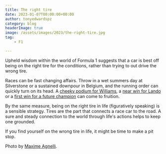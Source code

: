 ```yaml
---
title: The right tire
date: 2023-01-07T00:00:00+00:00
author: tonyedwardspz
category: blog
headerImage: true
image: /assets/images/2023/the-right-tire.jpg
tag: 
    - F1

---
```


Upheld wisdom within the world of Formula 1 suggests that a car is best off being on the right tire for the conditions, rather than trying to out drive the wrong tire. 

Races can be fast changing affairs. Throw in a wet summers day at Silverstone or a sustained downpour in Belgium, and the running order can quickly turn on its head. A [cheeky podium for Williams](https://www.youtube.com/watch?v=MjmywbEfzk0), a [near win for Lando](https://www.youtube.com/watch?v=Jjw1x6xQo7s) or a [first win for a future champion](https://www.youtube.com/watch?v=1A0bengv_bI) can come to fruition.

By the same measure, being on the right tire in life (figuratively speaking) is a sensible strategy. Tires are the part that connects a race car to the road. A sure and steady connection to the world through life's actions helps to keep one grounded.

If you find yourself on the wrong tire in life, it might be time to make a pit stop.

Photo by <a href="https://unsplash.com/@maxa">Maxime Agnelli</a>.
